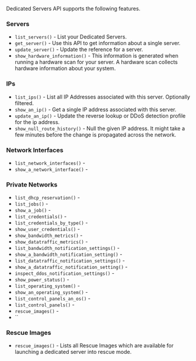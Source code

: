 Dedicated Servers API supports the following features.


### Servers
- `list_servers()` - List your Dedicated Servers.
- `get_server()` - Use this API to get information about a single server.
- `update_server()` - Update the reference for a server.
- `show_hardware_information()` - This information is generated when running a hardware scan for your server. A hardware scan collects hardware information about your system.


### IPs
- `list_ips()` - List all IP Addresses associated with this server. Optionally filtered.
- `show_an_ip()` - Get a single IP address associated with this server.
- `update_an_ip()` - Update the reverse lookup or DDoS detection profile for the ip address.
- `show_null_route_history()` - Null the given IP address. It might take a few minutes before the change is propagated across the network.


### Network Interfaces
- `list_network_interfaces()` - 
- `show_a_network_interface()` -


### Private Networks
- `list_dhcp_reservation()` - 
- `list_jobs()` - 
- `show_a_job()` - 
- `list_credentials()` - 
- `list_credentials_by_type()` - 
- `show_user_credentials()` - 
- `show_bandwidth_metrics()` - 
- `show_datatraffic_metrics()` - 
- `list_bandwidth_notification_settings()` - 
- `show_a_bandwidth_notification_setting()` -
- `list_datatraffic_notification_settings()` - 
- `show_a_datatraffic_notification_setting()` - 
- `inspect_ddos_notification_settings()` -
- `show_power_status()` - 
- `list_operating_system()` - 
- `show_an_operating_system()` - 
- `list_control_panels_an_os()` - 
- `list_control_panels()` - 
- `rescue_images()` - 
- ``
### 


### Rescue Images
- `rescue_images()` - Lists all Rescue Images which are available for launching a dedicated server into rescue mode.